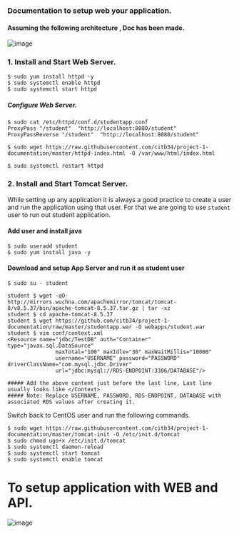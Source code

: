 ### Documentation to setup web your application.

#### Assuming the following architecture , Doc has been made.

![image](https://user-images.githubusercontent.com/29029753/50553231-9daf1380-0cc8-11e9-9281-1ff2f3685d04.png)


### 1. Install and Start Web Server.

```
$ sudo yum install httpd -y
$ sudo systemctl enable httpd
$ sudo systemctl start httpd
```

##### Configure Web Server.
```
$ sudo cat /etc/httpd/conf.d/studentapp.conf
ProxyPass "/student"  "http://localhost:8080/student"
ProxyPassReverse "/student"  "http://localhost:8080/student"

$ sudo wget https://raw.githubusercontent.com/citb34/project-1-documentation/master/httpd-index.html -O /var/www/html/index.html

$ sudo systemctl restart httpd
```


### 2. Install and Start Tomcat Server.

While setting up any application it is always a good practice to create a user and run the application using that user.
For that we are going to use `student` user to run out student application.

#### Add user and install java
```
$ sudo useradd student
$ sudo yum install java -y
```

#### Download and setup App Server and run it as student user
```
$ sudo su - student 

student $ wget -qO- http://mirrors.wuchna.com/apachemirror/tomcat/tomcat-8/v8.5.37/bin/apache-tomcat-8.5.37.tar.gz | tar -xz
student $ cd apache-tomcat-8.5.37
student $ wget https://github.com/citb34/project-1-documentation/raw/master/studentapp.war -O webapps/student.war
student $ vim conf/context.xml
<Resource name="jdbc/TestDB" auth="Container" type="javax.sql.DataSource"
               maxTotal="100" maxIdle="30" maxWaitMillis="10000"
               username="USERNAME" password="PASSWORD" driverClassName="com.mysql.jdbc.Driver"
               url="jdbc:mysql://RDS-ENDPOINT:3306/DATABASE"/>

##### Add the above content just before the last line, Last line usually looks like </Context>
##### Note: Replace USERNAME, PASSWORD, RDS-ENDPOINT, DATABASE with associated RDS values after creating it.
```

Switch back to CentOS user and run the following commands.
```
$ sudo wget https://raw.githubusercontent.com/citb34/project-1-documentation/master/tomcat-init -O /etc/init.d/tomcat
$ sudo chmod ugo+x /etc/init.d/tomcat
$ sudo systemctl daemon-reload
$ sudo systemctl start tomcat
$ sudo systemctl enable tomcat
```



# To setup application with WEB and API.

![image](https://user-images.githubusercontent.com/29029753/50938864-2fc0d400-14a0-11e9-9ffa-6b2f9ea7e2b4.png)




